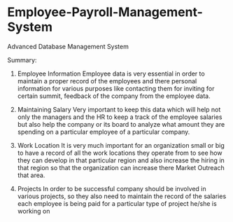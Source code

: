 # Employee-Payroll-Management-System
Advanced Database Management System

Summary:

1. Employee Information
Employee data is very essential in order to maintain a proper record of the employees and there personal information for various purposes like contacting them for inviting for certain summit, feedback of the company from the employee data.

2. Maintaining Salary
Very important to keep this data which will help not only the managers and the HR to keep a track of the employee salaries but also help the company or its board to analyze what amount they are spending on a particular employee of a particular company.

3. Work Location
It is very much important for an organization small or big to have a record of all the work locations they operate from to see how they can develop in that particular region and also increase the hiring in that region so that the organization can increase there Market Outreach that area.

4. Projects
In order to be successful company should be involved in various projects, so they also need to maintain the record of the salaries each employee is being paid for a particular type of project he/she is working on
